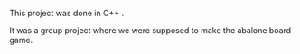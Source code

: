 This project was done in C++ .

It was a group project where we were supposed to make the abalone board game. 
